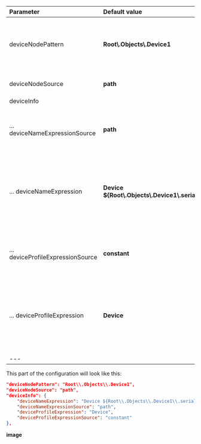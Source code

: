 | **Parameter**                     | **Default value**                                     | **Description**                                                                                         |
|:----------------------------------|:------------------------------------------------------|---------------------------------------------------------------------------------------------------------|
| deviceNodePattern                 | **Root\\.Objects\\.Device1**                          | Regular expression, is used for looking the node for a current device.                                  |
| deviceNodeSource                  | **path**                                              | Source of the device node.                                                                              |
| deviceInfo                        |                                                       |                                                                                                         |
| ... deviceNameExpressionSource    | **path**                                              | Source of the device name (can be [path](#path-types), [identifier](#identifier-types) or constant).    |
| ... deviceNameExpression          | **Device ${Root\\.Objects\\.Device1\\.serialNumber}** | Path to a variable with device name, is used for looking the device name in some variable.              |
| ... deviceProfileExpressionSource | **constant**                                          | Source of the device profile (can be [path](#path-types), [identifier](#identifier-types) or constant). |
| ... deviceProfileExpression       | **Device**                                            | Path to a variable with device profile, is used for looking the device profile in some variable.        |
| ---                               |                                                       |                                                                                                         |

This part of the configuration will look like this:  

```json
"deviceNodePattern": "Root\\.Objects\\.Device1",
"deviceNodeSource": "path",
"deviceInfo": {
    "deviceNameExpression": "Device ${Root\\.Objects\\.Device1\\.serialNumber}",
    "deviceNameExpressionSource": "path",
    "deviceProfileExpression": "Device",
    "deviceProfileExpressionSource": "constant"
},
```

**image**
